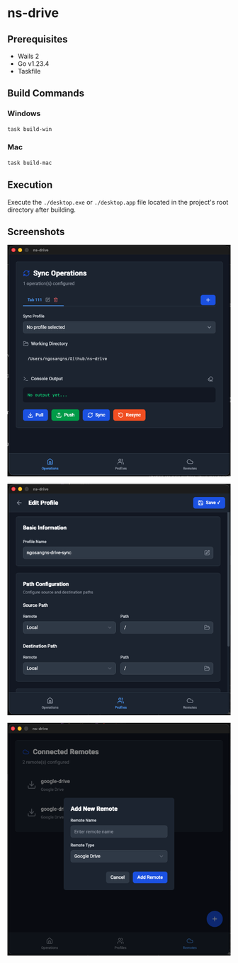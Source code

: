 # ns-drive

## Prerequisites

- Wails 2
- Go v1.23.4
- Taskfile

## Build Commands

### Windows

```sh
task build-win
```

### Mac

```sh
task build-mac
```

## Execution

Execute the `./desktop.exe` or `./desktop.app` file located in the project's root directory after building.

## Screenshots

![Homepage](./screenshots/s1.png)

![Profile Manager Page](./screenshots/s2.png)

![Remote Manager Page](./screenshots/s3.png)
